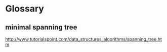 # Glossary

## minimal spanning tree

http://www.tutorialspoint.com/data_structures_algorithms/spanning_tree.htm